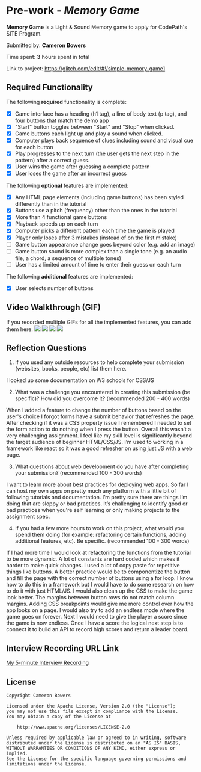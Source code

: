 # Pre-work - *Memory Game*

**Memory Game** is a Light & Sound Memory game to apply for CodePath's SITE Program. 

Submitted by: **Cameron Bowers**

Time spent: **3** hours spent in total

Link to project: https://glitch.com/edit/#!/simple-memory-game1

## Required Functionality

The following **required** functionality is complete:

* [x] Game interface has a heading (h1 tag), a line of body text (p tag), and four buttons that match the demo app
* [x] "Start" button toggles between "Start" and "Stop" when clicked. 
* [x] Game buttons each light up and play a sound when clicked. 
* [x] Computer plays back sequence of clues including sound and visual cue for each button
* [x] Play progresses to the next turn (the user gets the next step in the pattern) after a correct guess. 
* [x] User wins the game after guessing a complete pattern
* [x] User loses the game after an incorrect guess

The following **optional** features are implemented:

* [x] Any HTML page elements (including game buttons) has been styled differently than in the tutorial
* [x] Buttons use a pitch (frequency) other than the ones in the tutorial
* [x] More than 4 functional game buttons
* [x] Playback speeds up on each turn
* [x] Computer picks a different pattern each time the game is played
* [x] Player only loses after 3 mistakes (instead of on the first mistake)
* [ ] Game button appearance change goes beyond color (e.g. add an image)
* [ ] Game button sound is more complex than a single tone (e.g. an audio file, a chord, a sequence of multiple tones)
* [ ] User has a limited amount of time to enter their guess on each turn

The following **additional** features are implemented:

- [x] User selects number of buttons

## Video Walkthrough (GIF)

If you recorded multiple GIFs for all the implemented features, you can add them here:
![](https://github.com/AutonomousDev/MemoryGame/blob/main/2022-03-22%2014-16-44_2.gif?raw=true)
![](gif2-link-here)
![](gif3-link-here)
![](gif4-link-here)

## Reflection Questions
1. If you used any outside resources to help complete your submission (websites, books, people, etc) list them here. 

I looked up some documentation on W3 schools for CSS/JS

2. What was a challenge you encountered in creating this submission (be specific)? How did you overcome it? (recommended 200 - 400 words) 

When I added a feature to change the number of buttons based on the user's choice I forgot forms have a submit behavior that refreshes the page. After checking if it was a CSS property issue I remembered I needed to set the form action to do nothing when I press the button. 
Overall this wasn’t a very challenging assignment. I feel like my skill level is significantly beyond the target audience of beginner HTML/CSS/JS. I’m used to working in a framework like react so it was a good refresher on using just JS with a web page.


3. What questions about web development do you have after completing your submission? (recommended 100 - 300 words) 

I want to learn more about best practices for deploying web apps. So far I can host my own apps on pretty much any platform with a little bit of following tutorials and documentation. I’m pretty sure there are things I’m doing that are sloppy or bad practices. It’s challenging to identify good or bad practices when you're self learning or only making projects to the assignment spec.

4. If you had a few more hours to work on this project, what would you spend them doing (for example: refactoring certain functions, adding additional features, etc). Be specific. (recommended 100 - 300 words) 

If I had more time I would look at refactoring the functions from the tutorial to be more dynamic. A lot of constants are hard coded which makes it harder to make quick changes. 
I used a lot of copy paste for repetitive things like buttons. A better practice would be to componentize the button and fill the page with the correct number of buttons using a for loop. I know how to do this in a framework but I would have to do some research on how to do it with just HTML/JS.
I would also clean up the CSS to make the game look better. The margins between button rows do not match column margins. Adding CSS breakpoints would give me more control over how the app looks on a page. 
I would also try to add an endless mode where the game goes on forever. Next I would need to give the player a score since the game is now endless. Once I have a score the logical next step is to connect it to build an API to record high scores and return a leader board. 



## Interview Recording URL Link

[My 5-minute Interview Recording](https://youtu.be/rWlos-smtaA)


## License

    Copyright Cameron Bowers

    Licensed under the Apache License, Version 2.0 (the "License");
    you may not use this file except in compliance with the License.
    You may obtain a copy of the License at

        http://www.apache.org/licenses/LICENSE-2.0

    Unless required by applicable law or agreed to in writing, software
    distributed under the License is distributed on an "AS IS" BASIS,
    WITHOUT WARRANTIES OR CONDITIONS OF ANY KIND, either express or implied.
    See the License for the specific language governing permissions and
    limitations under the License.
